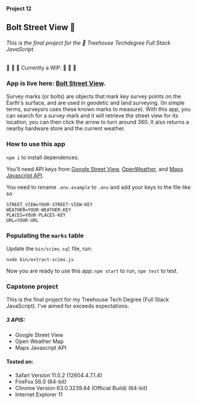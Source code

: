 #### Project 12

## Bolt Street View 🔩

###### This is the final project for the 🏡 Treehouse Techdegree Full Stack JavaScript.
🚧 🚧 🚧 Currently a WIP. 🚧 🚧 🚧

### App is live here: [Bolt Street View](https://bolt-street-view.herokuapp.com/).
Survey marks (or bolts) are objects that mark key survey points on the Earth's surface, and are used in geodetic and land surveying. (In simple terms, surveyors uses these known marks to measure). With this app, you can search for a survey mark and it will retrieve the street view for its location,  you can then click the arrow to turn around 360. It also returns a nearby hardware store and the current weather.



### How to use this app

`npm i` to install dependences.

You'll need API keys from [Google Street View](https://developers.google.com/maps/documentation/streetview/intro), [OpenWeather](https://openweathermap.org/api), and [Maps Javascript API](https://developers.google.com/maps/documentation/javascript/places).


You need to rename `.env.example` to `.env` and add your keys to the file like so

```
STREET_VIEW=YOUR-STREET-VIEW-KEY
WEATHER=YOUR-WEATHER-KEY
PLACES=YOUR-PLACES-KEY
URL=YOUR-URL

```
### Populating the `marks` table

Update the `bin/scims.sql` file, run:

`node bin/extract-scims.js`


Now you are ready to use this app: `npm start` to run, `npm test` to test.



### Capstone project
This is the final project for my Treehouse Tech Degree (Full Stack JavaScript). I've aimed for exceeds expectations.

##### 3 APIS:
- Google Street View
- Open Weather Map
- Maps Javascript API

#### Tested on:
- Safari Version 11.0.2 (12604.4.7.1.4)
- FireFox 56.0 (64-bit)
- Chrome Version 63.0.3239.84 (Official Build) (64-bit)
- Internet Explorer 11